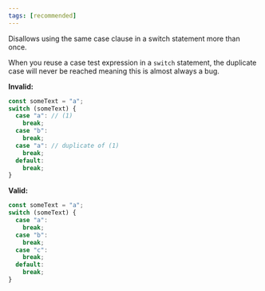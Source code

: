 ```yaml
---
tags: [recommended]
---
```


Disallows using the same case clause in a switch statement more than once.

When you reuse a case test expression in a `switch` statement, the duplicate
case will never be reached meaning this is almost always a bug.

**Invalid:**

```typescript
const someText = "a";
switch (someText) {
  case "a": // (1)
    break;
  case "b":
    break;
  case "a": // duplicate of (1)
    break;
  default:
    break;
}
```

**Valid:**

```typescript
const someText = "a";
switch (someText) {
  case "a":
    break;
  case "b":
    break;
  case "c":
    break;
  default:
    break;
}
```

